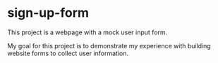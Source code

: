 # sign-up-form

This project is a webpage with a mock user input form.

My goal for this project is to demonstrate my experience with building website forms to collect user information.
